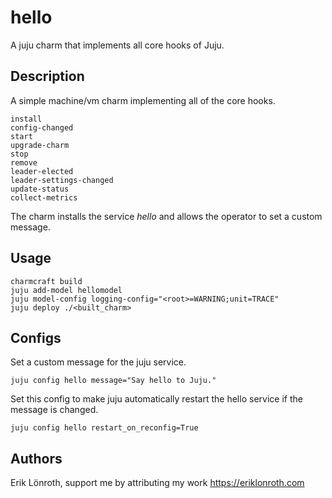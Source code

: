 # hello

A juju charm that implements all core hooks of Juju.


## Description

A simple machine/vm charm implementing all of the core hooks.

    install
    config-changed
    start
    upgrade-charm
    stop
    remove
    leader-elected
    leader-settings-changed
    update-status
    collect-metrics

The charm installs the service *hello* and allows the operator to set a custom message.

## Usage
    
    charmcraft build
    juju add-model hellomodel
    juju model-config logging-config="<root>=WARNING;unit=TRACE"
    juju deploy ./<built_charm>

## Configs

Set a custom message for the juju service.

    juju config hello message="Say hello to Juju."

Set this config to make juju automatically restart the hello service if the message is changed.

    juju config hello restart_on_reconfig=True


## Authors
Erik Lönroth, support me by attributing my work
https://eriklonroth.com